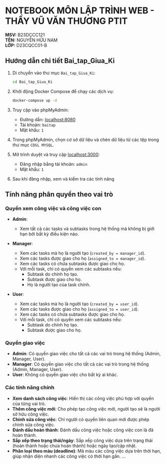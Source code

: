 # NOTEBOOK MÔN LẬP TRÌNH WEB - THẦY VŨ VĂN THƯƠNG PTIT

**MSV:** B23DCCC121  
**TÊN:** NGUYỄN HỮU NAM  
**LỚP:** D23CQCC01-B

## Hướng dẫn chi tiết Bai_tap_Giua_Ki

1. Di chuyển vào thư mục `Bai_tap_Giua_Ki`:
    ```bash
    cd Bai_tap_Giua_Ki
    ```

2. Khởi động Docker Compose để chạy các dịch vụ:
    ```bash
    docker-compose up -d
    ```

3. Truy cập vào phpMyAdmin:
    - Đường dẫn: [localhost:8080](http://localhost:8844)
    - Tài khoản: `baitap`
    - Mật khẩu: `1`

4. Trong phpMyAdmin, chọn cơ sở dữ liệu và chèn dữ liệu từ các tệp trong thư mục `CDSL MYSQL`.

5. Mở trình duyệt và truy cập [localhost:3000](http://localhost:3000):
    - Đăng nhập bằng tài khoản: `admin`
    - Mật khẩu: `1`

6. Sau khi đăng nhập, xem và kiểm tra các tính năng

## Tính năng phân quyền theo vai trò

### Quyền xem công việc và công việc con

- **Admin**:
  - Xem tất cả các tasks và subtasks trong hệ thống mà không bị giới hạn bởi bất kỳ điều kiện nào.

- **Manager**:
  - Xem các tasks mà họ là người tạo (`created_by = manager_id`).
  - Xem các tasks được giao cho họ (`assigned_to = manager_id`).
  - Xem các tasks có chứa subtasks được giao cho họ.
  - Với mỗi task, chỉ có quyền xem các subtasks nếu:
    - Subtask do chính họ tạo.
    - Subtask được giao cho họ.
    - Họ là người tạo của task chính.

- **User**:
  - Xem các tasks mà họ là người tạo (`created_by = user_id`).
  - Xem các tasks được giao cho họ (`assigned_to = user_id`).
  - Xem các tasks có chứa subtasks được giao cho họ.
  - Với mỗi task, chỉ có quyền xem các subtasks nếu:
    - Subtask do chính họ tạo.
    - Subtask được giao cho họ.

### Quyền giao việc

- **Admin**: Có quyền giao việc cho tất cả các vai trò trong hệ thống (Admin, Manager, User).
- **Manager**: Có quyền giao việc cho tất cả các vai trò trong hệ thống (Admin, Manager, User).
- **User**: Không có quyền giao việc cho bất kỳ ai khác.

### Các tính năng chính

- **Xem danh sách công việc**: Hiển thị các công việc phù hợp với quyền của từng vai trò.
- **Thêm công việc mới**: Cho phép tạo công việc mới, người tạo sẽ là người sở hữu công việc.
- **Chỉnh sửa công việc**: Chỉ người có quyền liên quan mới được phép chỉnh sửa công việc.
- **Đánh dấu hoàn thành**: Đánh dấu công việc hoặc công việc con là đã hoàn thành.
- **Sắp xếp theo trạng thái/ngày**: Sắp xếp công việc dựa trên trạng thái (hoàn thành hoặc chưa hoàn thành) hoặc ngày tạo/cập nhật.
- **Phân loại theo màu (deadline)**: Mã màu các công việc dựa trên thời hạn, giúp nhận diện nhanh các công việc có thời hạn gần.
...

